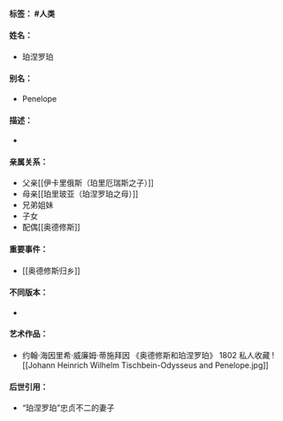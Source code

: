#### 标签： #人类
#### 姓名：
- 珀涅罗珀
#### 别名：
- Penelope
#### 描述：
- 
#### 亲属关系：
- 父亲[[伊卡里俄斯（珀里厄瑞斯之子）]]
- 母亲[[珀里玻亚（珀涅罗珀之母）]]
- 兄弟姐妹
- 子女
- 配偶[[奥德修斯]]
#### 重要事件：
- [[奥德修斯归乡]]
#### 不同版本：
- 
#### 艺术作品：
- 约翰·海因里希·威廉姆·蒂施拜因 《奥德修斯和珀涅罗珀》 1802 私人收藏
![[Johann Heinrich Wilhelm Tischbein-Odysseus and Penelope.jpg]]
#### 后世引用：
- “珀涅罗珀”忠贞不二的妻子